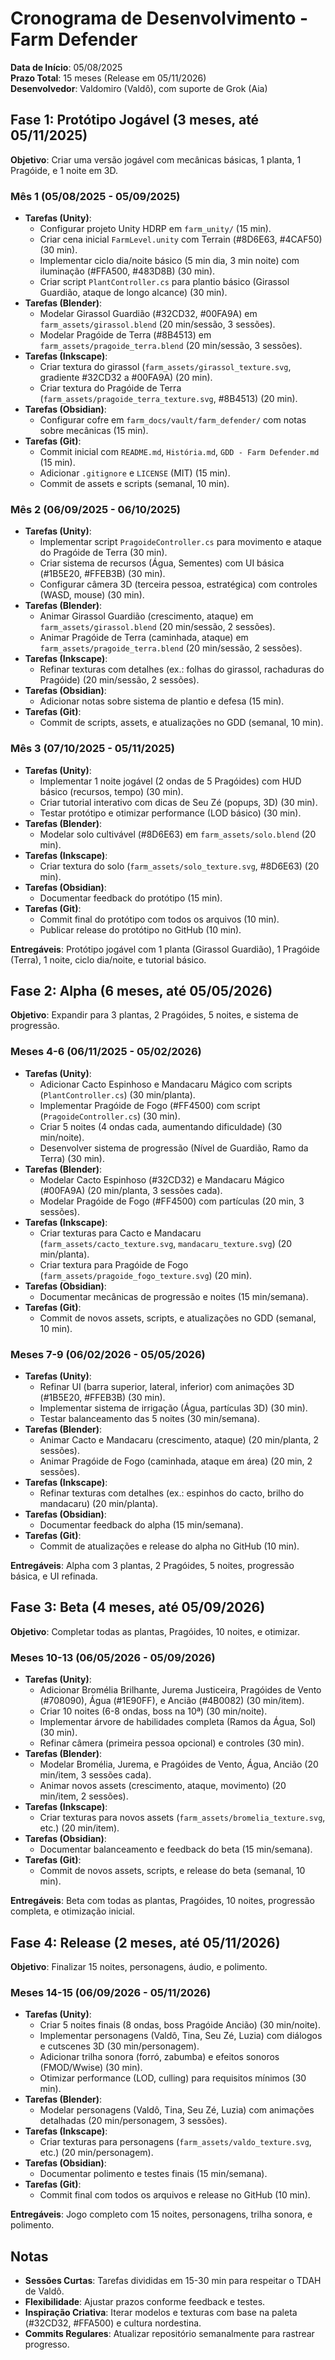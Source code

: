 # Cronograma de Desenvolvimento - Farm Defender

**Data de Início**: 05/08/2025  
**Prazo Total**: 15 meses (Release em 05/11/2026)  
**Desenvolvedor**: Valdomiro (Valdô), com suporte de Grok (Aia)

## Fase 1: Protótipo Jogável (3 meses, até 05/11/2025)

**Objetivo**: Criar uma versão jogável com mecânicas básicas, 1 planta, 1 Pragóide, e 1 noite em 3D.

### Mês 1 (05/08/2025 - 05/09/2025)

- **Tarefas (Unity)**:
    - Configurar projeto Unity HDRP em `farm_unity/` (15 min).
    - Criar cena inicial `FarmLevel.unity` com Terrain (#8D6E63, #4CAF50) (30 min).
    - Implementar ciclo dia/noite básico (5 min dia, 3 min noite) com iluminação (#FFA500, #483D8B) (30 min).
    - Criar script `PlantController.cs` para plantio básico (Girassol Guardião, ataque de longo alcance) (30 min).
- **Tarefas (Blender)**:
    - Modelar Girassol Guardião (#32CD32, #00FA9A) em `farm_assets/girassol.blend` (20 min/sessão, 3 sessões).
    - Modelar Pragóide de Terra (#8B4513) em `farm_assets/pragoide_terra.blend` (20 min/sessão, 3 sessões).
- **Tarefas (Inkscape)**:
    - Criar textura do girassol (`farm_assets/girassol_texture.svg`, gradiente #32CD32 a #00FA9A) (20 min).
    - Criar textura do Pragóide de Terra (`farm_assets/pragoide_terra_texture.svg`, #8B4513) (20 min).
- **Tarefas (Obsidian)**:
    - Configurar cofre em `farm_docs/vault/farm_defender/` com notas sobre mecânicas (15 min).
- **Tarefas (Git)**:
    - Commit inicial com `README.md`, `História.md`, `GDD - Farm Defender.md` (15 min).
    - Adicionar `.gitignore` e `LICENSE` (MIT) (15 min).
    - Commit de assets e scripts (semanal, 10 min).

### Mês 2 (06/09/2025 - 06/10/2025)

- **Tarefas (Unity)**:
    - Implementar script `PragoideController.cs` para movimento e ataque do Pragóide de Terra (30 min).
    - Criar sistema de recursos (Água, Sementes) com UI básica (#1B5E20, #FFEB3B) (30 min).
    - Configurar câmera 3D (terceira pessoa, estratégica) com controles (WASD, mouse) (30 min).
- **Tarefas (Blender)**:
    - Animar Girassol Guardião (crescimento, ataque) em `farm_assets/girassol.blend` (20 min/sessão, 2 sessões).
    - Animar Pragóide de Terra (caminhada, ataque) em `farm_assets/pragoide_terra.blend` (20 min/sessão, 2 sessões).
- **Tarefas (Inkscape)**:
    - Refinar texturas com detalhes (ex.: folhas do girassol, rachaduras do Pragóide) (20 min/sessão, 2 sessões).
- **Tarefas (Obsidian)**:
    - Adicionar notas sobre sistema de plantio e defesa (15 min).
- **Tarefas (Git)**:
    - Commit de scripts, assets, e atualizações no GDD (semanal, 10 min).

### Mês 3 (07/10/2025 - 05/11/2025)

- **Tarefas (Unity)**:
    - Implementar 1 noite jogável (2 ondas de 5 Pragóides) com HUD básico (recursos, tempo) (30 min).
    - Criar tutorial interativo com dicas de Seu Zé (popups, 3D) (30 min).
    - Testar protótipo e otimizar performance (LOD básico) (30 min).
- **Tarefas (Blender)**:
    - Modelar solo cultivável (#8D6E63) em `farm_assets/solo.blend` (20 min).
- **Tarefas (Inkscape)**:
    - Criar textura do solo (`farm_assets/solo_texture.svg`, #8D6E63) (20 min).
- **Tarefas (Obsidian)**:
    - Documentar feedback do protótipo (15 min).
- **Tarefas (Git)**:
    - Commit final do protótipo com todos os arquivos (10 min).
    - Publicar release do protótipo no GitHub (10 min).

**Entregáveis**: Protótipo jogável com 1 planta (Girassol Guardião), 1 Pragóide (Terra), 1 noite, ciclo dia/noite, e tutorial básico.

## Fase 2: Alpha (6 meses, até 05/05/2026)

**Objetivo**: Expandir para 3 plantas, 2 Pragóides, 5 noites, e sistema de progressão.

### Meses 4-6 (06/11/2025 - 05/02/2026)

- **Tarefas (Unity)**:
    - Adicionar Cacto Espinhoso e Mandacaru Mágico com scripts (`PlantController.cs`) (30 min/planta).
    - Implementar Pragóide de Fogo (#FF4500) com script (`PragoideController.cs`) (30 min).
    - Criar 5 noites (4 ondas cada, aumentando dificuldade) (30 min/noite).
    - Desenvolver sistema de progressão (Nível de Guardião, Ramo da Terra) (30 min).
- **Tarefas (Blender)**:
    - Modelar Cacto Espinhoso (#32CD32) e Mandacaru Mágico (#00FA9A) (20 min/planta, 3 sessões cada).
    - Modelar Pragóide de Fogo (#FF4500) com partículas (20 min, 3 sessões).
- **Tarefas (Inkscape)**:
    - Criar texturas para Cacto e Mandacaru (`farm_assets/cacto_texture.svg`, `mandacaru_texture.svg`) (20 min/planta).
    - Criar textura para Pragóide de Fogo (`farm_assets/pragoide_fogo_texture.svg`) (20 min).
- **Tarefas (Obsidian)**:
    - Documentar mecânicas de progressão e noites (15 min/semana).
- **Tarefas (Git)**:
    - Commit de novos assets, scripts, e atualizações no GDD (semanal, 10 min).

### Meses 7-9 (06/02/2026 - 05/05/2026)

- **Tarefas (Unity)**:
    - Refinar UI (barra superior, lateral, inferior) com animações 3D (#1B5E20, #FFEB3B) (30 min).
    - Implementar sistema de irrigação (Água, partículas 3D) (30 min).
    - Testar balanceamento das 5 noites (30 min/semana).
- **Tarefas (Blender)**:
    - Animar Cacto e Mandacaru (crescimento, ataque) (20 min/planta, 2 sessões).
    - Animar Pragóide de Fogo (caminhada, ataque em área) (20 min, 2 sessões).
- **Tarefas (Inkscape)**:
    - Refinar texturas com detalhes (ex.: espinhos do cacto, brilho do mandacaru) (20 min/planta).
- **Tarefas (Obsidian)**:
    - Documentar feedback do alpha (15 min/semana).
- **Tarefas (Git)**:
    - Commit de atualizações e release do alpha no GitHub (10 min).

**Entregáveis**: Alpha com 3 plantas, 2 Pragóides, 5 noites, progressão básica, e UI refinada.

## Fase 3: Beta (4 meses, até 05/09/2026)

**Objetivo**: Completar todas as plantas, Pragóides, 10 noites, e otimizar.

### Meses 10-13 (06/05/2026 - 05/09/2026)

- **Tarefas (Unity)**:
    - Adicionar Bromélia Brilhante, Jurema Justiceira, Pragóides de Vento (#708090), Água (#1E90FF), e Ancião (#4B0082) (30 min/item).
    - Criar 10 noites (6-8 ondas, boss na 10ª) (30 min/noite).
    - Implementar árvore de habilidades completa (Ramos da Água, Sol) (30 min).
    - Refinar câmera (primeira pessoa opcional) e controles (30 min).
- **Tarefas (Blender)**:
    - Modelar Bromélia, Jurema, e Pragóides de Vento, Água, Ancião (20 min/item, 3 sessões cada).
    - Animar novos assets (crescimento, ataque, movimento) (20 min/item, 2 sessões).
- **Tarefas (Inkscape)**:
    - Criar texturas para novos assets (`farm_assets/bromelia_texture.svg`, etc.) (20 min/item).
- **Tarefas (Obsidian)**:
    - Documentar balanceamento e feedback do beta (15 min/semana).
- **Tarefas (Git)**:
    - Commit de novos assets, scripts, e release do beta (semanal, 10 min).

**Entregáveis**: Beta com todas as plantas, Pragóides, 10 noites, progressão completa, e otimização inicial.

## Fase 4: Release (2 meses, até 05/11/2026)

**Objetivo**: Finalizar 15 noites, personagens, áudio, e polimento.

### Meses 14-15 (06/09/2026 - 05/11/2026)

- **Tarefas (Unity)**:
    - Criar 5 noites finais (8 ondas, boss Pragóide Ancião) (30 min/noite).
    - Implementar personagens (Valdô, Tina, Seu Zé, Luzia) com diálogos e cutscenes 3D (30 min/personagem).
    - Adicionar trilha sonora (forró, zabumba) e efeitos sonoros (FMOD/Wwise) (30 min).
    - Otimizar performance (LOD, culling) para requisitos mínimos (30 min).
- **Tarefas (Blender)**:
    - Modelar personagens (Valdô, Tina, Seu Zé, Luzia) com animações detalhadas (20 min/personagem, 3 sessões).
- **Tarefas (Inkscape)**:
    - Criar texturas para personagens (`farm_assets/valdo_texture.svg`, etc.) (20 min/personagem).
- **Tarefas (Obsidian)**:
    - Documentar polimento e testes finais (15 min/semana).
- **Tarefas (Git)**:
    - Commit final com todos os arquivos e release no GitHub (10 min).

**Entregáveis**: Jogo completo com 15 noites, personagens, trilha sonora, e polimento.

## Notas

- **Sessões Curtas**: Tarefas divididas em 15-30 min para respeitar o TDAH de Valdô.
- **Flexibilidade**: Ajustar prazos conforme feedback e testes.
- **Inspiração Criativa**: Iterar modelos e texturas com base na paleta (#32CD32, #FFA500) e cultura nordestina.
- **Commits Regulares**: Atualizar repositório semanalmente para rastrear progresso.